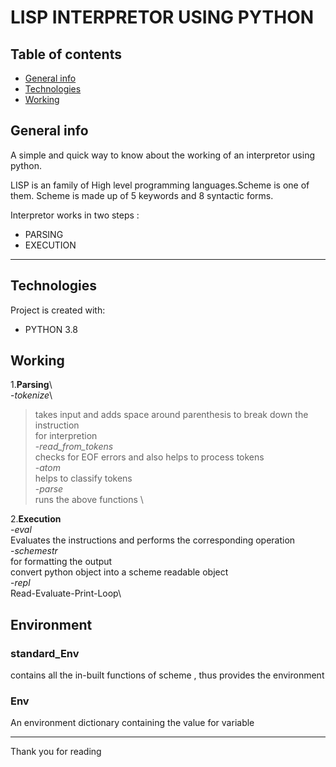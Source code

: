
# LISP INTERPRETOR USING PYTHON 

## Table of contents
* [General info](#general-info)
* [Technologies](#technologies)
* [Working](#working)
## General info
> 
A simple and quick way to know about the working of an interpretor using python.

LISP is an family of High level programming languages.Scheme is one of them.
Scheme is made up of 5 keywords and 8 syntactic forms.

Interpretor works in two steps :
- PARSING 
- EXECUTION
<hr>

## Technologies
Project is created with:
* PYTHON 3.8

## Working
1.**Parsing**\  
  -*tokenize*\ 
  > takes input and adds space around parenthesis to break down the instruction   
        for interpretion\
  -*read_from_tokens*\
  checks for EOF errors and also helps to process tokens\
  -*atom*\
  helps to classify tokens\
  -*parse*\
  runs the above functions \
  
2.**Execution**\
  -*eval*\
  Evaluates the instructions and performs the corresponding operation\
  -*schemestr*\
  for formatting the output\
    convert python object into a scheme readable object\
  -*repl*\
  Read-Evaluate-Print-Loop\

## Environment  
>
### standard_Env 
contains all the in-built functions of scheme , thus provides the environment
### Env
An environment dictionary containing the value for variable

<hr>

Thank you for reading 
